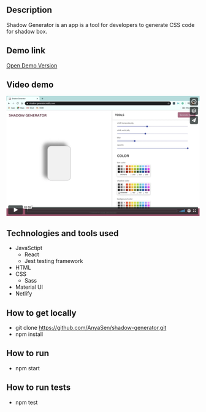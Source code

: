 ## Description

Shadow Generator is an app is a tool for developers to generate CSS code for shadow box.

## Demo link

[Open Demo Version](https://shadow-generator.netlify.com)

## Video demo

<a href="https://vimeo.com/409518150" >
	<img src="./video.png" alt="Video Demo"/>
</a>

## Technologies and tools used

- JavaSctipt
  - React
  - Jest testing framework
- HTML
- CSS
  - Sass
- Material UI
- Netlify

## How to get locally

- git clone https://github.com/AnyaSen/shadow-generator.git
- npm install

## How to run

- npm start

## How to run tests

- npm test
